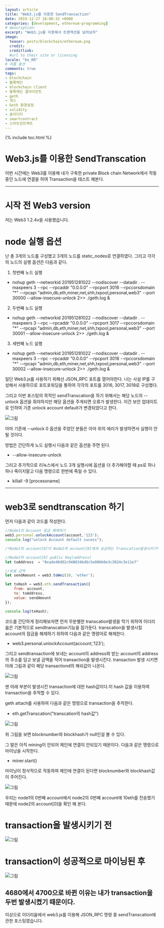 ```yaml
---
layout: article
title: "Web3.js를 이용한 SendTransaction"
date: 2019-12-27 18:00:32 +0900
categories: [development, ethereum-programming]
# description: 
excerpt: "Web3.js를 이용해서 트랜잭션을 날려보자"
image:
  teaser: posts/blockchain/ethereum.png
  credit: 
  creditlink: 
  #url to their site or licensing
locale: "ko_KR"
# 리플 옵션
comments: true
tags:
- blockchain
- 블록체인
- blockchain client
- 블록체인 클라이언트
- geth
- 게스
- Geth 환경설정
- solidity
- 솔리디티
- smartcontract
- 스마트컨트랙트
---
```

{% include toc.html %}

# Web3.js를 이용한 SendTranscation
이번 시간에는 Web3를 이용해 내가 구축한 private Block chain Network에서 작동중인 노드에 연결을 하여 Transaction을 테스트 해본다.

---

# 시작 전 Web3 version
저는 Web3 1.2.4v을 사용했습니다.


# node 실행 옵션 
난 총 3개의 노드를 구성했고 3개의 노드를 static_nodes로 연결하였다. 그리고 각각의 노드의 실행 옵션은 다음과 같다.  

1. 첫번째 노드 실행
- nohup geth --networkid 201951281022 --nodiscover --datadir .  --maxpeers 3 --rpc --rpcaddr "0.0.0.0" --rpcport 3016 --rpccorsdomain "*" --rpcapi "admin,db,eth,miner,net,shh,txpool,personal,web3" --port 30000 --allow-insecure-unlock 2>> ./geth.log &

2. 두번째 노드 실행
- nohup geth --networkid 201951281022 --nodiscover --datadir .  --maxpeers 3 --rpc --rpcaddr "0.0.0.0" --rpcport 3017 --rpccorsdomain "*" --rpcapi "admin,db,eth,miner,net,shh,txpool,personal,web3" --port 30001 --allow-insecure-unlock 2>> ./geth.log &

3. 세번째 노드 실행
- nohup geth --networkid 201951281022 --nodiscover --datadir .  --maxpeers 3 --rpc --rpcaddr "0.0.0.0" --rpcport 3018 --rpccorsdomain "*" --rpcapi "admin,db,eth,miner,net,shh,txpool,personal,web3" --port 30002 --allow-insecure-unlock 2>> ./geth.log &

일단 Web3.js를 사용하기 위해선 JSON_RPC 포트를 열어야한다. 나는 사설 IP를 구성해서 사용하므로 포트포워딩을 통하여 각각의 포트를 3016, 3017, 3018로 구성했다.  

그리고 이번 포스팅의 목적인 sendTranscation을 하기 위해서는 해당 노드의 --unlock 옵션을 줘야하지만 해당 옵션을 주게되면 오류가 발생한다. 이건 보안 업데이트로 인하여 기존 unlock account default가 변경되었다고 한다.

![그림](/images/img/blockchain-ethereum/web3test/sendtransaction1.png)

아마 기존에 --unlock 0 옵션을 주었던 분들은 아마 위의 에러가 발생하면서 실행이 안될 것이다.  

방법은 간단하게 노드 실행시 다음과 같은 옵션을 주면 된다.  

- --allow-insecure-unlock  

그리고 추가적으로 리눅스에서 노드 3개 실행시에 옵션을 더 추가해야할 때 ps로 하나하나 죽이지말고 다음 명령으로 한번에 죽일 수 있다.  

- killall -9 [processname]  

---

# web3로 sendtranscation 하기 
  
먼저 다음과 같이 코드를 작성한다.   

```javascript
//Node1의 Account 잠금 해제하기
web3.personal.unlockAccount(account,'123');
console.log("unlock Account default sucess");

/*Node1의 account[0]이 Node2의 account[0]에게 송금하는 Transcation발생시키기*/

//Node2의 account[0] public Key(address)
let toAddress  = "0xade48d02c948834bd6c5e006b0e3c3024c3e11e7"

//보낼 금액
let sendAmount = web3.toWei(10, 'ether');

let txHash = web3.eth.sendTransaction({
    from: account,
    to: toAddress,
    value: sendAmount
});

console.log(txHash);
```

코드를 간단하게 정리해보자면 먼저 무분별한 transcation발생을 막기 위하여 이더리움은 기본적으로 sendtranscation기능을 잠가둔다. transcation을 발생시킬 account의 잠금을 해제하기 위하여 다음과 같은 명령어로 해제한다.  

- web3.personal.unlockAccount(account,'123');

그리고 sendtransaction에 보내는 account의 address와 받는 account의 address의 주소를 담고 보낼 금액을 적어 transaction을 발생시킨다. transaction 발생 시키면 아래 그림과 같이 해당 transactiond의 해쉬값이 나온다.  

![그림](/images/img/blockchain-ethereum/web3test/sendtransaction2.png)

맨 아래 부분이 발생시킨 transaction에 대한 hash값이다.이 hash 값을 이용하여 transaction을 추적할 수 있다.  
  
geth attach를 사용하여 다음과 같은 명령으로 transaction을 추적한다.  

- eth.getTranscation("transcation의 hash값")

![그림](/images/img/blockchain-ethereum/web3test/sendtransaction3.png)

위 그림을 보면 blocknumber와 blockhash가 null인걸 볼 수 있다.  
  
그 말은 아직 mining이 안되어 체인에 연결이 안되있기 때문이다. 다음과 같은 명령으로 마이닝을 시작한다.  

- miner.start()

마이닝이 정삭적으로 작동하여 체인에 연결이 된다면 blocknumber와 blockhash값이 주어진다.  

![그림](/images/img/blockchain-ethereum/web3test/sendtransaction5.png)

우리는 node1의 0번째 account에서 node2의 0번째 account에 10eth를 전송했기 때문에 node2의 account[0]을 확인 해 본다.  

# transaction을 발생시키기 전

![그림](/images/img/blockchain-ethereum/web3test/sendtransaction4.png)

# transaction이 성공적으로 마이닝된 후 

![그림](/images/img/blockchain-ethereum/web3test/sendtransaction6.png)

4680에서 4700으로 바뀐 이유는 내가 transaction을 두번 발생시켰기 때문이다.  
--

이상으로 이더리움에서 web3.js를 이용해 JSON_RPC 명령 중 sendTranscation에 관한 포스팅였습니다.  